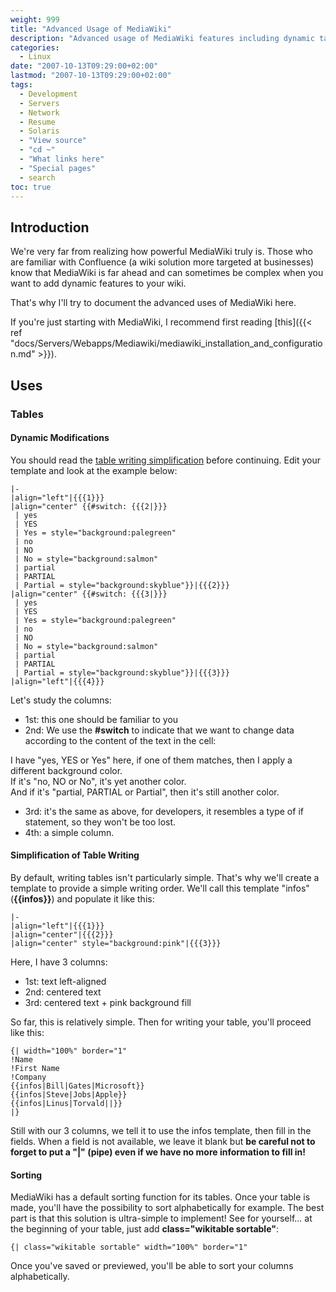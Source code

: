 ```yaml
---
weight: 999
title: "Advanced Usage of MediaWiki"
description: "Advanced usage of MediaWiki features including dynamic tables, table simplification, and sorting capabilities."
categories:
  - Linux
date: "2007-10-13T09:29:00+02:00"
lastmod: "2007-10-13T09:29:00+02:00"
tags:
  - Development
  - Servers
  - Network
  - Resume
  - Solaris
  - "View source"
  - "cd ~"
  - "What links here"
  - "Special pages"
  - search
toc: true
---
```


## Introduction

We're very far from realizing how powerful MediaWiki truly is. Those who are familiar with Confluence (a wiki solution more targeted at businesses) know that MediaWiki is far ahead and can sometimes be complex when you want to add dynamic features to your wiki.

That's why I'll try to document the advanced uses of MediaWiki here.

If you're just starting with MediaWiki, I recommend first reading [this]({{< ref "docs/Servers/Webapps/Mediawiki/mediawiki_installation_and_configuration.md" >}}).

## Uses

### Tables

#### Dynamic Modifications

You should read the [table writing simplification](#simplification-of-table-writing) before continuing. Edit your template and look at the example below:

```
|-
|align="left"|{{{1}}}
|align="center" {{#switch: {{{2|}}}
 | yes
 | YES
 | Yes = style="background:palegreen"
 | no
 | NO
 | No = style="background:salmon"
 | partial
 | PARTIAL
 | Partial = style="background:skyblue"}}|{{{2}}}
|align="center" {{#switch: {{{3|}}}
 | yes
 | YES
 | Yes = style="background:palegreen"
 | no
 | NO
 | No = style="background:salmon"
 | partial
 | PARTIAL
 | Partial = style="background:skyblue"}}|{{{3}}}
|align="left"|{{{4}}}
```

Let's study the columns:

- 1st: this one should be familiar to you
- 2nd: We use the **#switch** to indicate that we want to change data according to the content of the text in the cell:

I have "yes, YES or Yes" here, if one of them matches, then I apply a different background color.  
If it's "no, NO or No", it's yet another color.  
And if it's "partial, PARTIAL or Partial", then it's still another color.

- 3rd: it's the same as above, for developers, it resembles a type of if statement, so they won't be too lost.
- 4th: a simple column.

#### Simplification of Table Writing

By default, writing tables isn't particularly simple. That's why we'll create a template to provide a simple writing order. We'll call this template "infos" (**{{infos}}**) and populate it like this:

```
|-
|align="left"|{{{1}}}
|align="center"|{{{2}}}
|align="center" style="background:pink"|{{{3}}}
```

Here, I have 3 columns:

- 1st: text left-aligned
- 2nd: centered text
- 3rd: centered text + pink background fill

So far, this is relatively simple. Then for writing your table, you'll proceed like this:

```
{| width="100%" border="1"
!Name
!First Name
!Company
{{infos|Bill|Gates|Microsoft}}
{{infos|Steve|Jobs|Apple}}
{{infos|Linus|Torvald||}}
|}
```

Still with our 3 columns, we tell it to use the infos template, then fill in the fields. When a field is not available, we leave it blank but **be careful not to forget to put a "|" (pipe) even if we have no more information to fill in!**

#### Sorting

MediaWiki has a default sorting function for its tables. Once your table is made, you'll have the possibility to sort alphabetically for example. The best part is that this solution is ultra-simple to implement! See for yourself... at the beginning of your table, just add **class="wikitable sortable"**:

```
{| class="wikitable sortable" width="100%" border="1"
```

Once you've saved or previewed, you'll be able to sort your columns alphabetically.
